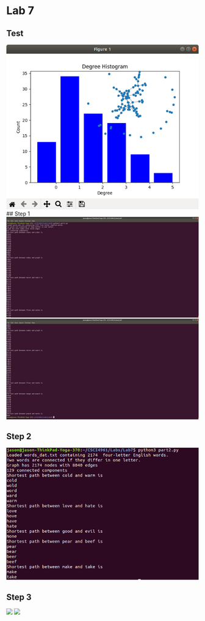 # Lab 7
## Test
<img src="test.png">
## Step 1

 <img src="Part1_1.png">
 <img src="Part1_2.png">
 
 
## Step 2

<img src="Part2_1.png">

## Step 3

<img src="Part4_1.png">
<img src="Part4_2.png">
